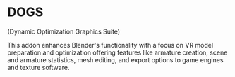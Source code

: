 # DOGS

(Dynamic Optimization Graphics Suite)

This addon enhances Blender's functionality with a focus on VR model preparation and optimization offering features like armature creation, scene and armature statistics, mesh editing, and export options to game engines and texture software.
